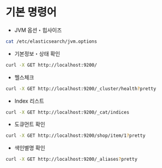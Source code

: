 # 기본 명령어

- JVM 옵션・힙사이즈

```zsh
cat /etc/elasticsearch/jvm.options
```

- 기본정보・상태 확인

```zsh
curl -X GET http://localhost:9200/
```

- 헬스체크

```zsh
curl -X GET http://localhost:9200/_cluster/health?pretty
```

- Index 리스트

```zsh
curl -X GET http://localhost:9200/_cat/indices
```

- 도큐먼트 확인

```zsh
curl -X GET http://localhost:9200/shop/item/1?pretty
```

- 색인별명 확인

```zsh
curl -X GET http://localhost:9200/_aliases?pretty
```

